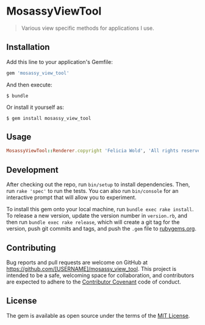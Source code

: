 # MosassyViewTool

> Various view specific methods for applications I use.

## Installation

Add this line to your application's Gemfile:

```ruby
gem 'mosassy_view_tool'
```

And then execute:

    $ bundle

Or install it yourself as:

    $ gem install mosassy_view_tool

## Usage

```ruby
MosassyViewTool::Renderer.copyright 'Felicia Wold', 'All rights reserved'
```

## Development

After checking out the repo, run `bin/setup` to install dependencies. Then, run `rake 'spec'` to run the tests. You can also run `bin/console` for an interactive prompt that will allow you to experiment.

To install this gem onto your local machine, run `bundle exec rake install`. To release a new version, update the version number in `version.rb`, and then run `bundle exec rake release`, which will create a git tag for the version, push git commits and tags, and push the `.gem` file to [rubygems.org](https://rubygems.org).

## Contributing

Bug reports and pull requests are welcome on GitHub at https://github.com/[USERNAME]/mosassy_view_tool. This project is intended to be a safe, welcoming space for collaboration, and contributors are expected to adhere to the [Contributor Covenant](http://contributor-covenant.org) code of conduct.


## License

The gem is available as open source under the terms of the [MIT License](http://opensource.org/licenses/MIT).

